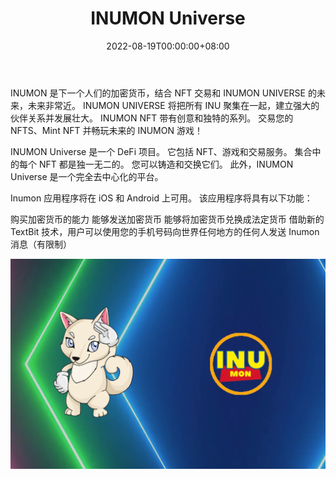 ﻿---
title: "INUMON Universe"
description: "INUMON 是下一个人们的加密货币，结合 NFT 交易、游戏和 INUMON UNIVERSE 的未来，未来很近。"
date: 2022-08-19T00:00:00+08:00
lastmod: 2022-08-19T00:00:00+08:00
draft: false
authors: ["boogArno"]
featuredImage: "inumon-universe.png"
tags: ["High risk","INUMON Universe"]
categories: ["nfts"]
nfts: ["High risk"]
blockchain: "BSC"
website: "https://inumon.com/"
twitter: "https://twitter.com/inumon_official"
discord: ""
telegram: ""
github: ""
youtube: ""
twitch: ""
facebook: ""
instagram: ""
reddit: ""
medium: ""
steam: ""
gitbook: ""
googleplay: ""
appstore: ""
status: "Live"
weight: 
lightgallery: true
toc: true
pinned: false
recommend: false
recommend1: false
---
INUMON 是下一个人们的加密货币，结合 NFT 交易和 INUMON UNIVERSE 的未来，未来非常近。 INUMON UNIVERSE 将把所有 INU 聚集在一起，建立强大的伙伴关系并发展壮大。 INUMON NFT 带有创意和独特的系列。 交易您的 NFTS、Mint NFT 并畅玩未来的 INUMON 游戏！

INUMON Universe 是一个 DeFi 项目。 它包括 NFT、游戏和交易服务。 集合中的每个 NFT 都是独一无二的。 您可以铸造和交换它们。 此外，INUMON Universe 是一个完全去中心化的平台。

Inumon 应用程序将在 iOS 和 Android 上可用。 该应用程序将具有以下功能：

购买加密货币的能力
能够发送加密货币
能够将加密货币兑换成法定货币
借助新的 TextBit 技术，用户可以使用您的手机号码向世界任何地方的任何人发送 Inumon 消息（有限制）

![inumonuniverse-dapp-collectibles-bsc-image1_2645cf7741ce0b4f95bbb3fb1cdade8f](inumonuniverse-dapp-collectibles-bsc-image1_2645cf7741ce0b4f95bbb3fb1cdade8f.png)